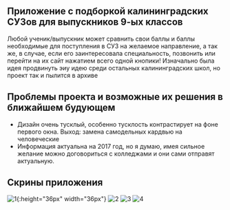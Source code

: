 ## Приложение с подборкой калининградских СУЗов для выпускников 9-ых классов
Любой ученик/выпускник может сравнить свои баллы и баллы необходимые для поступления в СУЗ на желаемое направление, а так же, в случае, если его заинтересовала 
специальность, позвонить или перейти на их сайт нажатием всего одной кнопики! Изначально была идея продвинуть эиу идею среди остальных калининградских школ, но 
проект так и пылится в архиве
## Проблемы проекта и возможные их решения в ближайшем будующем
* Дизайн очень тусклый, особенно тусклость контрастирует на фоне первого окна. Выход: замена самодельных кардвью на человеческие
* Информация актуальна на 2017 год, но я думаю, имея сильное желание можно договориться с колледжами и они сами отправят актуальную.
## Скрины приложения
![1](https://i.ibb.co/HH5XtqP/photo-2021-01-30-23-01-51.jpg){:height="36px" width="36px"}
![2](https://i.ibb.co/qC29vM8/photo-2021-01-30-23-01-53.jpg)
![3](https://i.ibb.co/WGkn6jK/photo-2021-01-30-23-01-54.jpg)
![4](https://i.ibb.co/t375Ffv/photo-2021-01-30-23-01-56.jpg)
